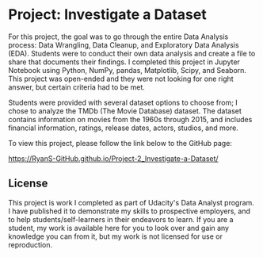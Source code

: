 # Project: Investigate a Dataset

For this project, the goal was to go through the entire Data Analysis process: Data Wrangling, Data Cleanup, and Exploratory Data Analysis (EDA). Students were to conduct their own data analysis and create a file to share that documents their findings. I completed this project in Jupyter Notebook using Python, NumPy, pandas, Matplotlib, Scipy, and Seaborn. This project was open-ended and they were not looking for one right answer, but certain criteria had to be met.

Students were provided with several dataset options to choose from; I chose to analyze the TMDb (The Movie Database) dataset. The dataset contains information on movies from the 1960s through 2015, and includes financial information, ratings, release dates, actors, studios, and more.  

To view this project, please follow the link below to the GitHub page:

https://RyanS-GitHub.github.io/Project-2_Investigate-a-Dataset/

## License

This project is work I completed as part of Udacity's Data Analyst program. I have published it to demonstrate my skills to prospective employers, and to help students/self-learners in their endeavors to learn. If you are a student, my work is available here for you to look over and gain any knowledge you can from it, but my work is not licensed for use or reproduction.

